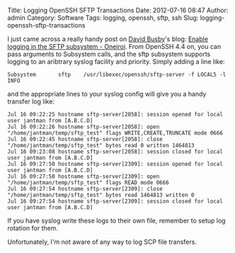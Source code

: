 Title: Logging OpenSSH SFTP Transactions
Date: 2012-07-16 08:47
Author: admin
Category: Software
Tags: logging, openssh, sftp, ssh
Slug: logging-openssh-sftp-transactions

I just came across a really handy post on [David
Busby](https://plus.google.com/117561367404774597588/posts)'s blog:
[Enable logging in the SFTP subsystem -
Oneiroi](http://blog.oneiroi.co.uk/linux/enable-logging-in-the-sftp-subsystem/).
From OpenSSH 4.4 on, you can pass arguments to Subsystem calls, and the
sftp subsystem supports logging to an aribtrary syslog facility and
priority. Simply adding a line like:

~~~~{.text}
Subsystem       sftp    /usr/libexec/openssh/sftp-server -f LOCAL5 -l INFO
~~~~

and the appropriate lines to your syslog config will give you a handy
transfer log like:

~~~~{.text}
Jul 16 09:22:25 hostname sftp-server[2058]: session opened for local user jantman from [A.B.C.D]
Jul 16 09:22:26 hostname sftp-server[2058]: open "/home/jantman/temp/sftp_test" flags WRITE,CREATE,TRUNCATE mode 0666
Jul 16 09:22:45 hostname sftp-server[2058]: close "/home/jantman/temp/sftp_test" bytes read 0 written 1464813
Jul 16 09:23:08 hostname sftp-server[2058]: session closed for local user jantman from [A.B.C.D]
Jul 16 09:27:50 hostname sftp-server[2309]: session opened for local user jantman from [A.B.C.D]
Jul 16 09:27:50 hostname sftp-server[2309]: open "/home/jantman/temp/sftp_test" flags READ mode 0666
Jul 16 09:27:54 hostname sftp-server[2309]: close "/home/jantman/temp/sftp_test" bytes read 1464813 written 0
Jul 16 09:27:54 hostname sftp-server[2309]: session closed for local user jantman from [A.B.C.D]
~~~~
    
If you have syslog write these logs to their own file, remember to setup
log rotation for them.

Unfortunately, I'm not aware of any way to log SCP file transfers.
